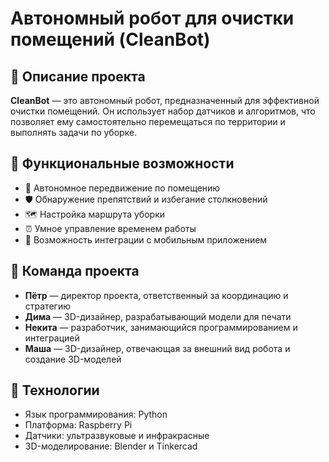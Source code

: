 # Автономный робот для очистки помещений (CleanBot)

## 🌼 Описание проекта

**CleanBot** — это автономный робот, предназначенный для эффективной очистки помещений. Он использует набор датчиков и алгоритмов, что позволяет ему самостоятельно перемещаться по территории и выполнять задачи по уборке.

## 🌟 Функциональные возможности

- 🚀 Автономное передвижение по помещению
- 🛡️ Обнаружение препятствий и избегание столкновений
- 🗺️ Настройка маршрута уборки
- ⏰ Умное управление временем работы
- 📱 Возможность интеграции с мобильным приложением

## 👥 Команда проекта

- **Пётр** — директор проекта, ответственный за координацию и стратегию
- **Дима** — 3D-дизайнер, разрабатывающий модели для печати
- **Некита** — разработчик, занимающийся программированием и интеграцией
- **Маша** — 3D-дизайнер, отвечающая за внешний вид робота и создание 3D-моделей

## 🔧 Технологии

- Язык программирования: Python
- Платформа: Raspberry Pi
- Датчики: ультразвуковые и инфракрасные
- 3D-моделирование: Blender и Tinkercad
